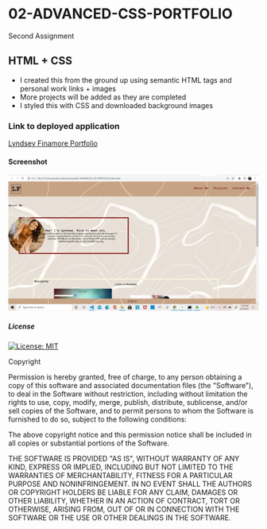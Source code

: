 # 02-ADVANCED-CSS-PORTFOLIO
Second Assignment

## HTML + CSS
- I created this from the ground up using semantic HTML tags and personal work links + images
- More projects will be added as they are completed
- I styled this with CSS and downloaded background images 

### Link to deployed application
<a href="https://lyndseyfin.github.io/02-LYNDSEY-FINAMORE-PORTFOLIO/">Lyndsey Finamore Portfolio</a>

#### Screenshot
![screenshot](assets/css/new.jpg)

##### License 

[![License: MIT](https://img.shields.io/badge/License-MIT-yellow.svg)](https://opensource.org/licenses/MIT)

Copyright <YEAR> <COPYRIGHT HOLDER>

Permission is hereby granted, free of charge, to any person obtaining a copy of this software and associated documentation files (the "Software"), to deal in the Software without restriction, including without limitation the rights to use, copy, modify, merge, publish, distribute, sublicense, and/or sell copies of the Software, and to permit persons to whom the Software is furnished to do so, subject to the following conditions:

The above copyright notice and this permission notice shall be included in all copies or substantial portions of the Software.

THE SOFTWARE IS PROVIDED "AS IS", WITHOUT WARRANTY OF ANY KIND, EXPRESS OR IMPLIED, INCLUDING BUT NOT LIMITED TO THE WARRANTIES OF MERCHANTABILITY, FITNESS FOR A PARTICULAR PURPOSE AND NONINFRINGEMENT. IN NO EVENT SHALL THE AUTHORS OR COPYRIGHT HOLDERS BE LIABLE FOR ANY CLAIM, DAMAGES OR OTHER LIABILITY, WHETHER IN AN ACTION OF CONTRACT, TORT OR OTHERWISE, ARISING FROM, OUT OF OR IN CONNECTION WITH THE SOFTWARE OR THE USE OR OTHER DEALINGS IN THE SOFTWARE.

